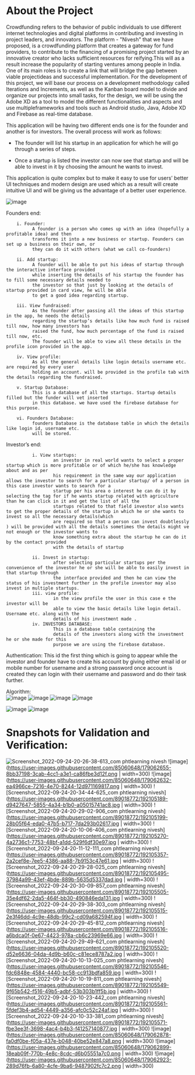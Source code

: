 # About the Project
Crowdfunding refers to the behavior of public individuals to use different internet technologies and digital platforms in contributing and investing in project leaders, and innovators. The platform - "Nivesh" that we have proposed, is a crowdfunding platform that creates a gateway for fund providers, to contribute to the financing of a promising project started by an innovative creator who lacks sufficient resources for reifying.This will as a result increase the popularity of starting ventures among people in India.
One of its main roles is to create a link that will bridge the gap between viable projectideas and successful implementation. For the development of this project, we will base our
process on a development methodology called Iterations and Increments, as well as the Kanban board model to divide and organize our projects into small tasks, for the design, we will be using
the Adobe XD as a tool to model the different functionalities and aspects and use multipleframeworks and tools such as Android studio, Java, Adobe XD and Firebase as real-time
database.

This application will be having two different ends one is for the founder and another is
for investors. The overall process will work as follows:

   * The founder will list his startup in an application for which he will go through a series of steps.

   * Once a startup is listed the investor can now see that startup and will be able to invest in it by choosing the amount he wants to invest.

This application is quite complex but to make it easy to use for users’ better UI techniques
and modern design are used which as a result will create intuitive UI and will be giving us the
advantage of a better user experience.

![image](https://user-images.githubusercontent.com/85060648/179057156-8143e9a1-1623-4b9f-b289-9f0b81d610c9.png)

Founders end:

        i. Founder:
              A founder is a person who comes up with an idea (hopefully a profitable idea) and then
              transforms it into a new business or startup. Founders can set up a business on their own, or
              they can do it with others (what we call co-founders)
              
        ii. Add startup:
              A founder will be able to put his ideas of startup through the interactive interface provided
              while inserting the details of his startup the founder has to fill some necessary details needed to
              the investor so that just by looking at the details of startup provided in card view, he will be able
              to get a good idea regarding startup.
              
        iii. View fundraised:
              As the founder after passing all the ideas of this startup in the app, he needs the details
              regarding the startup’s details like how much fund is raised till now, how many investors has
              raised the fund, how much percentage of the fund is raised till now, etc.
              The founder will be able to view all these details in the profile icon provided in the app.
              
        iv. View profile:
              As all the general details like login details username etc. are required by every user
              holding an account. will be provided in the profile tab with the details regarding the fundraised.
              
        v. Startup Database:
              This is a database of all the startups. Startup details filled but the funder will vet inserted
              in this database. we have used the firebase database for this purpose.
              
        vi. Founders Database:
              founders Database is the database table in which the details like login id, username etc.
              will be stored.
              
Investor’s end:

              i. View startups: 
                      an investor in real world wants to select a proper startup which is more profitable or of which he/she has knowledge about and as per
                      his requirement in the same way our application allows the investor to search for a particular startup/ of a person in this case investor wants to search for a
                      startup per his area o interest he can do it by selecting the tag for if he wants startup related with agriculture than he can click in it and get the list of all the
                      startups related to that field investor also wants to get the proper details of the startup in which he or she wants to invest so all the necessary details(which
                      are required so that a person can invest doubtlessly ) will be provided with all the details sometimes the details might ve not enough or the investor wants to
                      know something extra about the startup he can do it by the contact provided
                      with the details of startup
                      
              ii. Invest in startup: 
                      after selecting particular startups per the convenience of the investor he or she will be able to easily invest in that startup through 
                      the interface provided and then he can view the status of his investment further in the profile investor may also invest in multiple startups.
              iii. view profile:
                      in the view profile the user in this case e the investor will be
                      able to view the basic details like login detail. Username etc. along with the
                      details of his investment made .
              iv. INVESTORS DATABASE:
                      This is a database table containing the
                      details of the investors along with the investment he or she made for this
                      purpose we are using the firebase database.
Authentication:
                 This id the first thing which is going to appear while the investor and founder have to create his account by giving either email id or mobile number for username
                and a strong password once account is created they can login with their username and password and do their task further.

Algorithm:               
![image](https://user-images.githubusercontent.com/85060648/179060942-8589dbe7-d528-4e95-98bd-927a72a5727b.png)
![image](https://user-images.githubusercontent.com/85060648/179061132-824d5fd7-08af-45e6-be99-10b68ed5165e.png)
![image](https://user-images.githubusercontent.com/85060648/179061179-84292d63-fc91-4e1e-8c5a-6f17dd561e71.png)
![image](https://user-images.githubusercontent.com/85060648/179061260-3c2bf9b9-1342-4cac-a81d-d46b8f21aa2a.png)

![image](https://user-images.githubusercontent.com/85060648/179061414-a2fa9b23-8f7a-4d46-b5cc-dc02194fb552.png)
![image](https://user-images.githubusercontent.com/85060648/179061507-1491996c-65ff-4b3e-ba7e-610e25c856db.png)<br>


# Snapshots for Validation and Verification:
![Screenshot_2022-09-24-20-26-38-613_com phtlearning nivesh](https://user-images.githubusercontent.com/89018772/192105529-9cf967b4-551a-43bb-9d93-56e61648029b.jpg)
![image](https://user-images.githubusercontent.com/85060648/179062655-8bb37198-3cab-4cc1-a3e1-ca86fbe3d12f.png | width=300) 
![image](https://user-images.githubusercontent.com/85060648/179062632-ea4966ce-7216-4e70-8244-12d971169817.png | width=300) 
![Screenshot_2022-09-24-20-34-44-625_com phtlearning nivesh](https://user-images.githubusercontent.com/89018772/192105189-d9427647-5855-4a34-b1b0-a05015741ac8.jpg | width=300)
![Screenshot_2022-09-24-20-29-02-906_com phtlearning nivesh](https://user-images.githubusercontent.com/89018772/192105199-28b05f64-eda0-47b5-b717-7da293b02617.jpg | width=300)
![Screenshot_2022-09-24-20-10-06-406_com phtlearning nivesh](https://user-images.githubusercontent.com/89018772/192105270-4a2736c1-7753-48bf-a1dd-529f6df30e97.jpg | width=300)
![Screenshot_2022-09-24-20-11-12-111_com phtlearning nivesh](https://user-images.githubusercontent.com/89018772/192105357-2a2cef8e-7ee5-4386-aa88-7b9153c47e61.jpg | width=300)
![Screenshot_2022-09-24-20-29-28-025_com phtlearning nivesh](https://user-images.githubusercontent.com/89018772/192105495-37984a99-43ef-4bde-889b-5635d5337dad.jpg | width=300)
![Screenshot_2022-09-24-20-30-09-857_com phtlearning nivesh](https://user-images.githubusercontent.com/89018772/192105505-35e4df62-2da5-464f-bb30-490846eda131.jpg | width=300)
![Screenshot_2022-09-24-20-29-38-303_com phtlearning nivesh](https://user-images.githubusercontent.com/89018772/192105515-2e3f46dd-4c9e-48db-99c2-cd09a682594f.jpg | width=300)
![Screenshot_2022-09-24-20-29-45-812_com phtlearning nivesh](https://user-images.githubusercontent.com/89018772/192105516-a6bdca0f-0e67-4423-978a-cb6c23969e66.jpg | width=300)
![Screenshot_2022-09-24-20-29-49-621_com phtlearning nivesh](https://user-images.githubusercontent.com/89018772/192105520-d52e6636-04da-4d9b-b60c-c81ece8787a2.jpg | width=300)
![Screenshot_2022-09-24-20-10-13-025_com phtlearning nivesh](https://user-images.githubusercontent.com/89018772/192105546-fdc6848e-4584-4440-bc58-cc913bdfa859.jpg | width=300)
![Screenshot_2022-09-24-20-10-19-811_com phtlearning nivesh](https://user-images.githubusercontent.com/89018772/192105549-9f65b542-f516-49b5-adbf-53b303b1ff5b.jpg | width=300)
![Screenshot_2022-09-24-20-10-23-442_com phtlearning nivesh](https://user-images.githubusercontent.com/89018772/192105561-5fdef3b4-ad54-4449-a356-afc0c52c24af.jpg | width=300)
![Screenshot_2022-09-24-20-10-33-381_com phtlearning nivesh](https://user-images.githubusercontent.com/89018772/192105571-fbe3ee3f-3698-4ac4-b4b3-f41257140877.jpg | width=300)
![image](https://user-images.githubusercontent.com/85060648/179062878-fa0df0be-f05a-437e-b048-40be52e847a8.png | width=300)
![image](https://user-images.githubusercontent.com/85060648/179062899-18eab09f-770b-4e8c-8cdc-d6b05551a7c0.png | width=300) 
![image](https://user-images.githubusercontent.com/85060648/179062923-289d76fb-6a80-4cfe-9ba6-9487902fc7c2.png | width=300)














